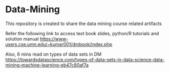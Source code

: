 # Data-Mining
This repository is created to share the data mining course related artifacts 

Refer the following link to access text book slides, python/R tutorials and solution manual 
https://www-users.cse.umn.edu/~kumar001/dmbook/index.php

Also, 6 mins read on types of data sets in DM
https://towardsdatascience.com/types-of-data-sets-in-data-science-data-mining-machine-learning-eb47c80af7a


